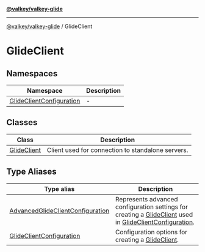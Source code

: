 [**@valkey/valkey-glide**](../README.md)

***

[@valkey/valkey-glide](../modules.md) / GlideClient

# GlideClient

## Namespaces

| Namespace | Description |
| ------ | ------ |
| [GlideClientConfiguration](namespaces/GlideClientConfiguration/README.md) | - |

## Classes

| Class | Description |
| ------ | ------ |
| [GlideClient](classes/GlideClient.md) | Client used for connection to standalone servers. |

## Type Aliases

| Type alias | Description |
| ------ | ------ |
| [AdvancedGlideClientConfiguration](type-aliases/AdvancedGlideClientConfiguration.md) | Represents advanced configuration settings for creating a [GlideClient](classes/GlideClient.md) used in [GlideClientConfiguration](type-aliases/GlideClientConfiguration.md). |
| [GlideClientConfiguration](type-aliases/GlideClientConfiguration.md) | Configuration options for creating a [GlideClient](classes/GlideClient.md). |
